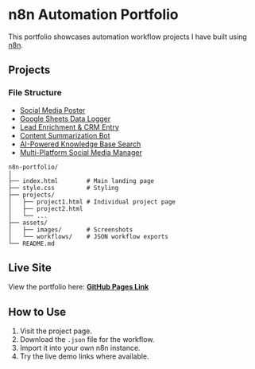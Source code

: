 # n8n Automation Portfolio

This portfolio showcases automation workflow projects I have built using [n8n](https://n8n.io).

## Projects
### File Structure
- [Social Media Poster](https://github.com/WambuaJoe/n8n-Portfolio-Projects/blob/main/project/Social%20Media%20Poster/sm-poster.html)
- [Google Sheets Data Logger]()
- [Lead Enrichment & CRM Entry]()
- [Content Summarization Bot]()
- [AI-Powered Knowledge Base Search]()
- [Multi-Platform Social Media Manager]()
```
n8n-portfolio/
│
├── index.html        # Main landing page
├── style.css         # Styling
├── projects/
│   ├── project1.html # Individual project page
│   ├── project2.html
│   └── ...
├── assets/
│   ├── images/       # Screenshots
│   └── workflows/    # JSON workflow exports
└── README.md
```

## Live Site
View the portfolio here: **[GitHub Pages Link]([https://yourusername.github.io/n8n-portfolio/](https://wambuajoe.github.io/n8n-Portfolio-Projects/))**

## How to Use
1. Visit the project page.
2. Download the `.json` file for the workflow.
3. Import it into your own n8n instance.
4. Try the live demo links where available.

